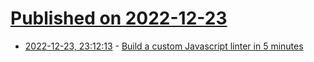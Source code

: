 # [Published on 2022-12-23](index.md)

* [2022-12-23, 23:12:13](https://lobste.rs/s/f9txjq/build_custom_javascript_linter_5_minutes) - [Build a custom Javascript linter in 5 minutes](https://dev.to/geoffreycopin/build-a-custom-javascript-linter-in-5-minutes-4a1j)
